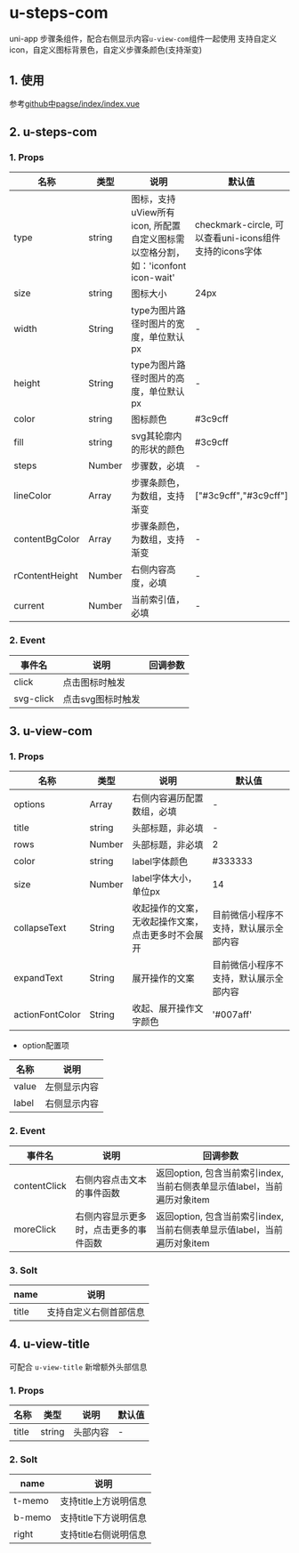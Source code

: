 # u-steps-com

uni-app 步骤条组件，配合右侧显示内容`u-view-com`组件一起使用
支持自定义icon，自定义图标背景色，自定义步骤条颜色(支持渐变)


## 1. 使用
参考[github中pagse/index/index.vue](https://github.com/ling1115/u-steps-cpm/tree/dev-master)

## 2. u-steps-com 

### 1. Props

| 名称 | 类型 | 说明 | 默认值 |
| --- | --- | --- | --- |
| type | string | 图标，支持uView所有icon, 所配置自定义图标需以空格分割，如：'iconfont icon-wait' | checkmark-circle, 可以查看uni-icons组件支持的icons字体 |
| size | string | 图标大小 | 24px |
| width | 	String | type为图片路径时图片的宽度，单位默认px | - |
| height | String | type为图片路径时图片的高度，单位默认px | - |
| color | string | 图标颜色 | #3c9cff |
| fill | string | svg其轮廓内的形状的颜色 | #3c9cff |
| steps | Number | 步骤数，必填 | - |
| lineColor | Array | 步骤条颜色，为数组，支持渐变 | ["#3c9cff","#3c9cff"] |
| contentBgColor | Array | 步骤条颜色，为数组，支持渐变 | - |
| rContentHeight | Number | 右侧内容高度，必填 | - |
| current | Number | 当前索引值，必填 | - |

### 2. Event

| 事件名	| 说明	| 回调参数	|
| --- | --- | --- |
| click	| 点击图标时触发 |  |
| svg-click	| 点击svg图标时触发 | 	|


## 3. u-view-com 

### 1. Props
| 名称 | 类型 | 说明 | 默认值 |
| --- | --- | --- | --- |
| options | Array | 右侧内容遍历配置数组，必填 | - |
| title | string | 头部标题，非必填 | - |
| rows | Number | 头部标题，非必填 | 2 |
| color | string | label字体颜色 | #333333 |
| size | Number | label字体大小，单位px | 14 |
| collapseText	| String | 	收起操作的文案，无收起操作文案，点击更多时不会展开 | 目前微信小程序不支持，默认展示全部内容 | 
| expandText	| String	| 展开操作的文案| 目前微信小程序不支持，默认展示全部内容 | 
| actionFontColor	| String	| 收起、展开操作文字颜色| '#007aff' |

* option配置项

| 名称 | 说明 |
| --- | --- |
| value | 左侧显示内容 |
| label | 右侧显示内容 |



### 2. Event

| 事件名	| 说明	| 回调参数	|
| --- | --- | --- |
| contentClick	| 右侧内容点击文本的事件函数| 返回option, 包含当前索引index, 当前右侧表单显示值label，当前遍历对象item |
| moreClick	| 右侧内容显示更多时，点击更多的事件函数| 返回option, 包含当前索引index, 当前右侧表单显示值label，当前遍历对象item |

### 3. Solt

| name	| 说明	| 
| --- | --- |
| title	| 支持自定义右侧首部信息 |

## 4. u-view-title
可配合 `u-view-title` 新增额外头部信息

### 1. Props
| 名称 | 类型 | 说明 | 默认值 |
| --- | --- | --- | --- |
| title | string | 头部内容 | - |

### 2. Solt

| name	| 说明	| 
| --- | --- |
| t-memo | 支持title上方说明信息 |
| b-memo | 支持title下方说明信息 |
| right | 支持title右侧说明信息 |


